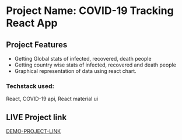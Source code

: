 # Project Name: COVID-19 Tracking React App

## Project Features

* Getting  Global stats of infected, recovered, death people
* Getting country wise stats of infected, recovered and death people
* Graphical representation of data using react chart.

### Techstack used:
 React, COVID-19 api, React material ui
 
 ## LIVE Project link
 
 [DEMO-PROJECT-LINK](https://covid-19-tracking223.herokuapp.com/)
